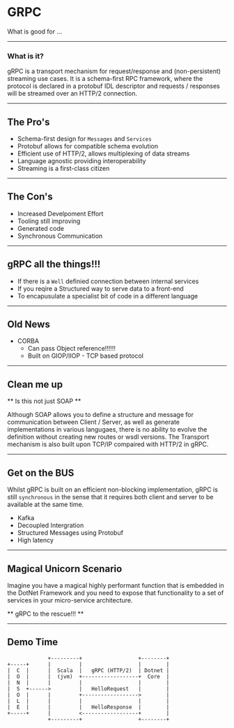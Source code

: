 
# GRPC

What is good for ...

---

### What is it?

gRPC is a transport mechanism for request/response and (non-persistent) streaming use cases. It is a schema-first RPC framework, where the protocol is declared in a protobuf IDL descriptor and requests / responses will be streamed over an HTTP/2 connection.

---

## The Pro's 

* Schema-first design for `Messages` and `Services`
* Protobuf allows for compatible schema evolution
* Efficient use of HTTP/2, allows multiplexing of data streams
* Language agnostic providing interoperability
* Streaming is a first-class citizen

---

## The Con's

* Increased Develpoment Effort
* Tooling still improving
* Generated code
* Synchronous Communication

---

## gRPC all the things!!!

*  If there is a `Well` definied connection between internal services
*  If you reqire a Structured way to serve data to a front-end
*  To encapusulate a specialist bit of code in a different language

---

## Old News

* CORBA
  * Can pass Object reference!!!!!!
  * Built on GIOP/IIOP - TCP based protocol

---

## Clean me up

** Is this not just SOAP **

Although SOAP allows you to define a structure and message for communication between Client / Server, as well as generate implementations in various langugaes, there is no ability to evolve the definition without creating new routes or wsdl versions. The Transport mechanism is also built upon TCP/IP compaired with HTTP/2 in gRPC.

---

## Get on the BUS

Whilst gRPC is built on an efficient non-blocking implementation, gRPC is still `synchronous` in the sense that it requires both client and server to be available at the same time.

* Kafka
 * Decoupled Intergration
 * Structured Messages using Protobuf
 * High latency

---

## Magical Unicorn Scenario

Imagine you have a magical highly performant function that is embedded in the DotNet Framework and you need to expose that functionality to a set of services in your micro-service architecture. 

** gRPC to the rescue!!! **

---

## Demo Time
```asci
             +---------+                  +--------+
+-----+      |         |                  |        |
|  C  |      |  Scala  |   gRPC (HTTP/2)  | Dotnet |
|  O  |      |  (jvm)  +------------------+  Core  |
|  N  |      |         |                  |        |
|  S  +------>         |   HelloRequest   |        |
|  O  |      |         +------------------>        |
|  L  |      |         |                  |        |
|  E  |      |         |   HelloResponse  |        |
+-----+      |         <------------------+        |
             +---------+                  +--------+
```


